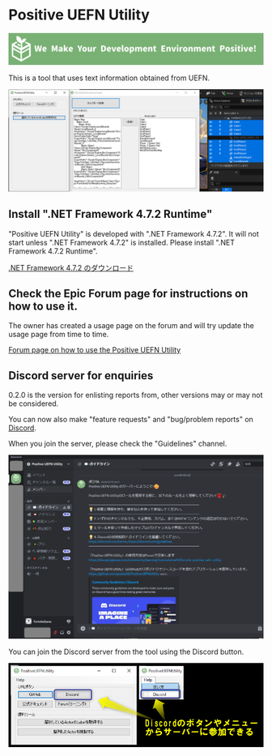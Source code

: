 # Positive UEFN Utility

![](./Images/Header_positiveUEFNUtility.png)

This is a tool that uses text information obtained from UEFN.

![](./Images/Image_PositiveUEFNUtility.png)

## Install ".NET Framework 4.7.2 Runtime"

"Positive UEFN Utility" is developed with ".NET Framework 4.7.2".
It will not start unless ".NET Framework 4.7.2" is installed. Please install ".NET Framework 4.7.2 Runtime".

[.NET Framework 4.7.2 のダウンロード](https://dotnet.microsoft.com/en-us/download/dotnet-framework/net472)

## Check the Epic Forum page for instructions on how to use it.

The owner has created a usage page on the forum and will try update the usage page from time to time.

[Forum page on how to use the Positive UEFN Utility](https://dev.epicgames.com/community/learning/tutorials/vw41/fortnite-positive-uefn-utility)

## Discord server for enquiries

0.2.0 is the version for enlisting reports from, other versions may or may not be considered.

You can now also make "feature requests" and "bug/problem reports" on [Discord](https://discord.gg/WHv8egZnhy).

When you join the server, please check the "Guidelines" channel.

![](./Images/Image_DiscordServer.png)

You can join the Discord server from the tool using the Discord button.

![](./Images/Image_DiscordServerInvite.png)

